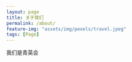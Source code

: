 ```yaml
---
layout: page
title: 关于我们
permalink: /about/
feature-img: "assets/img/pexels/travel.jpeg"
tags: [Page]
---
```


 我们是青英会

[//]: # (这里写内容)
 
